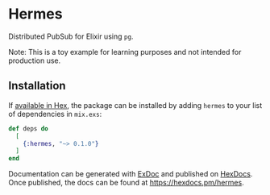 # Hermes

Distributed PubSub for Elixir using `pg`.

Note: This is a toy example for learning purposes and not intended for production use.

## Installation

If [available in Hex](https://hex.pm/docs/publish), the package can be installed
by adding `hermes` to your list of dependencies in `mix.exs`:

```elixir
def deps do
  [
    {:hermes, "~> 0.1.0"}
  ]
end
```

Documentation can be generated with [ExDoc](https://github.com/elixir-lang/ex_doc)
and published on [HexDocs](https://hexdocs.pm). Once published, the docs can
be found at <https://hexdocs.pm/hermes>.

